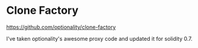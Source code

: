 # Clone Factory

https://github.com/optionality/clone-factory

I've taken optionality's awesome proxy code and updated it for solidity 0.7.
